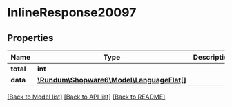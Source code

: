 # InlineResponse20097

## Properties
Name | Type | Description | Notes
------------ | ------------- | ------------- | -------------
**total** | **int** |  | [optional] 
**data** | [**\Rundum\Shopware6\Model\LanguageFlat[]**](LanguageFlat.md) |  | [optional] 

[[Back to Model list]](../../README.md#documentation-for-models) [[Back to API list]](../../README.md#documentation-for-api-endpoints) [[Back to README]](../../README.md)


